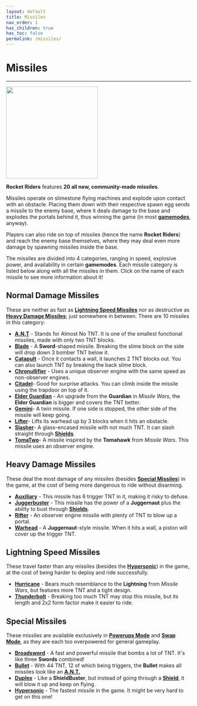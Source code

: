 ```yaml
---
layout: default
title: Missiles
nav_order: 1
has_children: true
has_toc: false
permalink: /missiles/
---
```

# Missiles
---

<div id="art_image">
    <img src="https://zeroniaserver.github.io/RocketRidersWiki/images/missiles.png" width="250"  />
</div>

**Rocket Riders** features **20 all new, community-made missiles**.

Missiles operate on slimestone flying machines and explode upon contact with an obstacle. Placing them down with their respective spawn egg sends a missile to the enemy base, where it deals damage to the base and explodes the portals behind it, thus winning the game (in most **[gamemodes](https://zeroniaserver.github.io/RocketRidersWiki/gamemodes)**, anyway).

Players can also ride on top of missiles (hence the name **Rocket Riders**) and reach the enemy base themselves, where they may deal even more damage by spawning missiles inside the base.

The missiles are divided into 4 categories, ranging in speed, explosive power, and availability in certain **gamemodes**. Each missile category is listed below along with all the missiles in them. Click on the name of each missile to see more information about it!

**Normal Damage Missiles**
---
These are neither as fast as **[Lightning Speed Missiles](https://zeroniaserver.github.io/RocketRidersWiki/missiles/lightning)** nor as destructive as **[Heavy Damage Missiles](https://zeroniaserver.github.io/RocketRidersWiki/missiles/heavy)**; just somewhere in between. There are 10 missiles in this category:

- **[A.N.T](https://zeroniaserver.github.io/RocketRidersWiki/missiles/normal/ant)** - Stands for Almost No TNT. It is one of the smallest functional missiles, made with only two TNT blocks.  
- **[Blade](https://zeroniaserver.github.io/RocketRidersWiki/missiles/normal/blade)** - A **Sword**-shaped missile. Breaking the slime block on the side will drop down 3 bomber TNT below it.
- **[Catapult](https://zeroniaserver.github.io/RocketRidersWiki/missiles/normal/catapult)** - Once it contacts a wall, it launches 2 TNT blocks out. You can also launch TNT by breaking the back slime block.
- **[Chronullifier](https://zeroniaserver.github.io/RocketRidersWiki/missiles/normal/chronullifier)** - Uses a unique observer engine with the same speed as non-observer engines.
- **[Citadel](https://zeroniaserver.github.io/RocketRidersWiki/missiles/normal/citadel)**- Good for surprise attacks. You can climb inside the missile using the trapdoor on top of it.
- **[Elder Guardian](https://zeroniaserver.github.io/RocketRidersWiki/missiles/normal/elder_guardian)** - An upgrade from the **Guardian** in *Missile Wars*, the **Elder Guardian** is bigger and covers the TNT better.
- **[Gemini](https://zeroniaserver.github.io/RocketRidersWiki/missiles/normal/gemini)**- A twin missile. If one side is stopped, the other side of the missile will keep going.
- **[Lifter](https://zeroniaserver.github.io/RocketRidersWiki/missiles/normal/lifter)**- Lifts its warhead up by 3 blocks when it hits an obstacle.
- **[Slasher](https://zeroniaserver.github.io/RocketRidersWiki/missiles/normal/slasher)**- A glass-encased missile with not much TNT. It can slash straight through **[Shields](https://zeroniaserver.github.io/RocketRidersWiki/utilities/shield)**.
- **[TomaTwo](https://zeroniaserver.github.io/RocketRidersWiki/missiles/normal/tomatwo)**- A missile inspired by the **Tomahawk** from *Missile Wars*. This missile uses an observer engine.

**Heavy Damage Missiles**
---
These deal the most damage of any missiles (besides **[Special Missiles](https://zeroniaserver.github.io/RocketRidersWiki/missiles/special)**) in the game, at the cost of being more dangerous to ride without disarming.

- **[Auxiliary](https://zeroniaserver.github.io/RocketRidersWiki/missiles/heavy/auxiliary)** - This missile has 6 trigger TNT in it, making it risky to defuse.
- **[Juggerbuster](https://zeroniaserver.github.io/RocketRidersWiki/missiles/heavy/juggerbuster)** - This missile has the power of a **Juggernaut** plus the ability to bust through **[Shields](https://zeroniaserver.github.io/RocketRidersWiki/utilities/shield)**.
- **[Rifter](https://zeroniaserver.github.io/RocketRidersWiki/missiles/heavy/rifter)** - An observer engine missile with plenty of TNT to blow up a portal.
- **[Warhead](https://zeroniaserver.github.io/RocketRidersWiki/missiles/heavy/warhead)** - A **Juggernaut**-style missile. When it hits a wall, a piston will cover up the trigger TNT.

**Lightning Speed Missiles**
---
These travel faster than any missiles (besides the **[Hypersonic](https://zeroniaserver.github.io/RocketRidersWiki/missiles/special/hypersonic)**) in the game, at the cost of being harder to deploy and ride successfully.

- **[Hurricane](https://zeroniaserver.github.io/RocketRidersWiki/missiles/lightning/hurricane)** - Bears much resemblance to the **Lightning** from *Missile Wars*, but features more TNT and a tight design.
- **[Thunderbolt](https://zeroniaserver.github.io/RocketRidersWiki/missiles/lightning/thunderbolt)** - Breaking too much TNT may stop this missile, but its length and 2x2 form factor make it easier to ride.

**Special Missiles**
---
These missiles are available exclusively in **[Powerups Mode](https://zeroniaserver.github.io/RocketRidersWiki/gamemodes/powerups)** and **[Swap Mode](https://zeroniaserver.github.io/RocketRidersWiki/gamemodes/swap)**, as they are each too overpowered for general gameplay.

- **[Broadsword](https://zeroniaserver.github.io/RocketRidersWiki/missiles/special/broadsword)** - A fast and powerful missile that bombs a lot of TNT. It's like three **Swords** combined!
- **[Bullet](https://zeroniaserver.github.io/RocketRidersWiki/missiles/special/bullet)** - With 44 TNT, 12 of which being triggers, the **Bullet** makes all missiles look like an **[A.N.T.](https://zeroniaserver.github.io/RocketRidersWiki/missiles/normal/ant)**
- **[Duplex](https://zeroniaserver.github.io/RocketRidersWiki/missiles/special/duplex)** - Like a **ShieldBuster**, but instead of going through a **[Shield](https://zeroniaserver.github.io/RocketRidersWiki/utilities/shield)**, it will blow it up and keep on flying.
- **[Hypersonic](https://zeroniaserver.github.io/RocketRidersWiki/missiles/special/hypersonic)** - The fastest missile in the game. It might be very hard to get on this one!